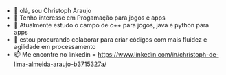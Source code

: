 - 👋 olá, sou Christoph Araujo
- 👀 Tenho interesse em Progamação para jogos e apps
- 🌱 Atualmente estudo o campo de c++ para jogos, java e python para apps
- 💞️ estou procurando colaborar para criar códigos com mais fluidez e agilidade em processamento
- 📫 Me encontre no linkedin = https://www.linkedin.com/in/christoph-de-lima-almeida-araujo-b3715327a/

<!---
ChristophAraujo/ChristophAraujo is a ✨ special ✨ repository because its `README.md` (this file) appears on your GitHub profile.
You can click the Preview link to take a look at your changes.
--->
